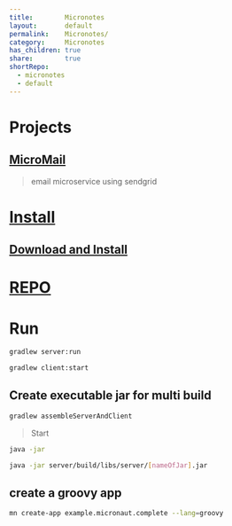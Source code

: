 ```yaml
---
title:        Micronotes
layout:       default
permalink:    Micronotes/
category:     Micronotes
has_children: true
share:        true
shortRepo:
  - micronotes
  - default
---
```


# Projects

## [MicroMail](https://github.com/14paxton/MicroMail)

> email microservice using sendgrid

# [Install](https://micronaut-projects.github.io/micronaut-starter/latest/guide/#installation)

## [Download and Install](https://micronaut.io/download/)

# [REPO](https://github.com/14paxton/Micronotes)

# Run

```bash
gradlew server:run
```

```bash
gradlew client:start
```

## Create executable jar for multi build

```bash
gradlew assembleServerAndClient
```

> Start

```bash
java -jar
```

```bash
java -jar server/build/libs/server/[nameOfJar].jar
```

## create a groovy app

```bash
mn create-app example.micronaut.complete --lang=groovy
```